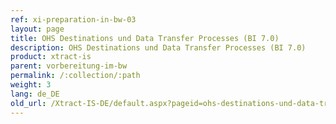 ```yaml
---
ref: xi-preparation-in-bw-03
layout: page
title: OHS Destinations und Data Transfer Processes (BI 7.0)
description: OHS Destinations und Data Transfer Processes (BI 7.0)
product: xtract-is
parent: vorbereitung-im-bw
permalink: /:collection/:path
weight: 3
lang: de_DE
old_url: /Xtract-IS-DE/default.aspx?pageid=ohs-destinations-und-data-transfer-processes-bi-7_0
---
```

